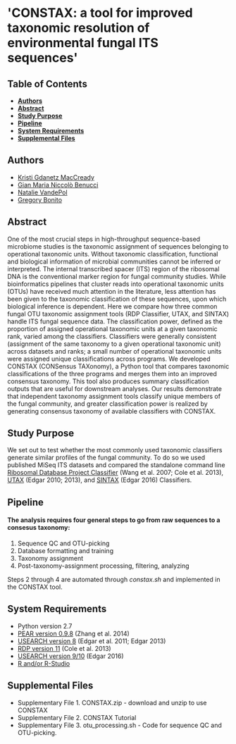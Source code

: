 # 'CONSTAX: a tool for improved taxonomic resolution of environmental fungal ITS sequences' 

Table of Contents
--------
* [**Authors**](#authors)
* [**Abstract**](#abstract)
* [**Study Purpose**](#study-purpose)
* [**Pipeline**](#pipeline)
* [**System Requirements**](#sys-req)
* [**Supplemental Files**](#sys-req)


<a name="authors"></a>
Authors
--------
* [Kristi Gdanetz MacCready](https://github.com/gdanetzk)
* [Gian Maria Niccolò Benucci](https://github.com/Gian77)
* [Natalie VandePol](https://github.com/natalie-vandepol)
* [Gregory Bonito](https://www.researchgate.net/profile/Gregory_Bonito)


<a name="abstract"></a>
Abstract
--------

One of the most crucial steps in high-throughput sequence-based microbiome studies is the taxonomic assignment of sequences belonging to operational taxonomic units. Without taxonomic classification, functional and biological information of microbial communities cannot be inferred or interpreted. The internal transcribed spacer (ITS) region of the ribosomal DNA is the conventional marker region for fungal community studies. While bioinformatics pipelines that cluster reads into operational taxonomic units (OTUs) have received much attention in the literature, less attention has been given to the taxonomic classification of these sequences, upon which biological inference is dependent. Here we compare how three common fungal OTU taxonomic assignment tools (RDP Classifier, UTAX, and SINTAX) handle ITS fungal sequence data. The classification power, defined as the proportion of assigned operational taxonomic units at a given taxonomic rank, varied among the classifiers. Classifiers were generally consistent (assignment of the same taxonomy to a given operational taxonomic unit) across datasets and ranks; a small number of operational taxonomic units were assigned unique classifications across programs. We developed CONSTAX (CONSensus TAXonomy), a Python tool that compares taxonomic classifications of the three programs and merges them into an improved consensus taxonomy. This tool also produces summary classification outputs that are useful for downstream analyses. Our results demonstrate that independent taxonomy assignment tools classify unique members of the fungal community, and greater classification power is realized by generating consensus taxonomy of available classifiers with CONSTAX.

<a name="study-purpose"></a>
Study Purpose
--------
We set out to test whether the most commonly used taxonomic classifiers generate similar profiles of the fungal community. To do so we used published MiSeq ITS datasets and compared the standalone command line [Ribosomal Database Project Classifier](http://rdp.cme.msu.edu/) (Wang et al. 2007; Cole et al. 2013),  [UTAX](http://www.drive5.com/usearch/manual/utax_algo.html) (Edgar 2010; 2013), and [SINTAX](http://biorxiv.org/content/early/2016/09/09/074161) (Edgar 2016) Classifiers.

<a name="pipeline"></a>
Pipeline
--------

#### The analysis requires four general steps to go from raw sequences to a consesus taxonomy: 
1. Sequence QC and OTU-picking 
2. Database formatting and training 
3. Taxonomy assignment 
4. Post-taxonomy-assignment processing, filtering, analyzing 

Steps 2 through 4 are automated through *constax.sh* and implemented in the CONSTAX tool.

<a name="sys-req"></a>
System Requirements
--------
* Python version 2.7
* [PEAR version 0.9.8](http://sco.h-its.org/exelixis/web/software/pear/) (Zhang et al. 2014)
* [USEARCH version 8](http://drive5.com/usearch/manual8.1/) (Edgar et al. 2011; Edgar 2013)
* [RDP version 11](https://github.com/rdpstaff/classifier) (Cole et al. 2013)
* [USEARCH version 9/10](http://drive5.com/usearch/manual/whatsnewv9.html) (Edgar 2016)
* [R and/or R-Studio](https://www.r-project.org)

<a name="sys-req"></a>
Supplemental Files
--------

* Supplementary File 1. CONSTAX.zip - download and unzip to use CONSTAX
* Supplementary File 2. CONSTAX Tutorial
* Supplementary File 3. otu_processing.sh - Code for sequence QC and OTU-picking.
